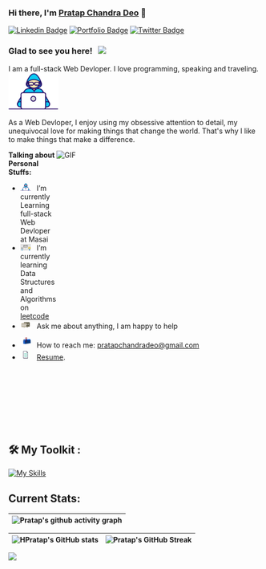 ### Hi there, I'm <a href="https://pratapchandradeo.github.io/" target="_blank">Pratap Chandra Deo</a> 👋


[![Linkedin Badge](https://img.shields.io/badge/-LinkedIn-0e76a8?style=flat-square&logo=Linkedin&logoColor=white)](https://www.linkedin.com/in/pratap-chandra-deo-a97187222/)
[![Portfolio Badge](https://img.shields.io/badge/Portfolio-3b5998?style=flat-square&logo=google-chrome&logoColor=white)](https://pratapchandradeo.github.io/)
[![Twitter Badge](https://img.shields.io/badge/-Twitter-00acee?style=flat-square&logo=Twitter&logoColor=white)](https://twitter.com/Pratap2429)
<!-- [![Instagram Badge](https://img.shields.io/badge/-Instagram-e4405f?style=flat-square&logo=Instagram&logoColor=white)](https://instagram.com/gkassym/) -->
<!-- [![Medium Badge](https://img.shields.io/badge/medium-%2312100E.svg?&style=for-square&logo=medium&logoColor=white)](https://gapur-kassym.medium.com/) -->
<!-- [![Telegram Badge](https://img.shields.io/badge/-Telegram-0088cc?style=flat-square&logo=Telegram&logoColor=white)](https://t.me/GKassym) -->


### Glad to see you here! &nbsp; ![](https://visitor-badge.glitch.me/badge?page_id=Pratapchandradeo)

I am a full-stack Web Devloper. I love programming, speaking and traveling.<img src="https://github.com/Pratapchandradeo/Pratapchandradeo/blob/main/assets/developer.gif?row=true" width="100" />

As a Web Devloper, I enjoy using my obsessive attention to detail, my unequivocal love for making things that change the world. That's why I like to make things that make a difference.

<img align="right" alt="GIF" src="https://github.com/Gapur/Gapur/blob/main/assets/coding.gif?raw=true" width="408" height="318" />

**Talking about Personal Stuffs:**

- <img src="https://github.com/Pratapchandradeo/Pratapchandradeo/blob/main/assets/developer.gif?row=true" width="21" />&nbsp;&nbsp; I’m currently Learning full-stack Web Devloper at Masai
- <img src="https://github.com/Pratapchandradeo/Pratapchandradeo/blob/main/assets/lightning.gif?raw=true" width="21" />&nbsp;&nbsp; I’m currently learning Data Structures and Algorithms on [leetcode](https://leetcode.com/pratap1999/)
- <img src="https://github.com/Pratapchandradeo/Pratapchandradeo/blob/main/assets/message.gif?raw=true" width="21" />&nbsp;&nbsp; Ask me about anything, I am happy to help
<!-- - <img src="https://github.com/Gapur/Gapur/blob/main/assets/laptop.gif?raw=true" width="21" />&nbsp;&nbsp; I regulary write articles on [medium](https://); -->
- <img src="https://github.com/Pratapchandradeo/Pratapchandradeo/blob/main/assets/letterbox.gif?raw=true" width="21" />&nbsp;&nbsp; How to reach me: pratapchandradeo@gmail.com 
- <img src="https://github.com/Pratapchandradeo/Pratapchandradeo/blob/main/assets/doc.gif?raw=true" width="21" />&nbsp;&nbsp; [Resume](https://drive.google.com/file/d/1P_x9s5ZVwxMvEk7gF4Cx7pGjHgM4IBpy/view?usp=sharing).

</br>
</br>
</br>

</br>
</br>
</br>
</br>

## 🛠 My Toolkit : 

<div>

 [![My Skills](https://skills.thijs.gg/icons?i=java,spring,hibernate,maven,mysql,aws,js,html,css,git)](https://skills.thijs.gg)

</div>


## Current Stats:

   |   ![Pratap's github activity graph](https://activity-graph.herokuapp.com/graph?username=Pratapchandradeo&theme=rogue) |
| :---: |

| ![HPratap's GitHub stats](https://github-readme-stats.vercel.app/api?username=Pratapchandradeo&show_icons=true&theme=dark) | ![Pratap's GitHub Streak](https://github-readme-streak-stats.herokuapp.com/?user=Pratapchandradeo&theme=dark) |
| :---: | :---: |

<!--  -->






<p>
 
  <img height="180em" src="https://github-readme-stats.vercel.app/api/top-langs/?username=Pratapchandradeo&exclude_repo=KNN-Image-Classification&show_icons=true&hide_border=true&layout=compact&langs_count=8"/>
</p>
